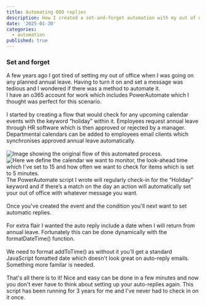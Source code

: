 ```yaml
---
title: Automating OOO replies
description: How I created a set-and-forget automation with my out of office replies.
date: '2025-01-30'
categories:
  - automation
published: true
---
```


### Set and forget

A few years ago I got tired of setting my out of office when I was going on any planned annual leave. Having to turn it on and set a message was tedious and I wondered if there was a method to automate it.
<br>
I have an o365 account for work which includes PowerAutomate which I thought  was perfect for this scenario.
<br>
<br>
I started by creating a flow that would check for any upcoming calendar events with the keyword “holiday” within it. Employees request annual leave through HR software which is then approved or rejected by a manager. Departmental calendars can be added to employees email clients which synchronises approved annual leave automatically.
<br>
<br>
<img src="/automating-ooo/ooo-1.png" alt="Image showing the original flow of this automated process.">
<br>
<img src="/automating-ooo/ooo-2.png" alt="Here we define the calendar we want to monitor, the look-ahead time which I've set to 15 and how often we want to check for items which is set to 5 minutes.">
<br>
The PowerAutomate script I wrote will regularly check-in for the “Holiday” keyword and if there’s a match on the day an action will automatically set your out of office with whatever message you want.
<br>
<br>
<img src="/automating-ooo/ooo-3.png" alt="">
<br>
Once you've created the event and the condition you'll next want to set automatic replies.
<br>
<br>
<img src="/automating-ooo/ooo-4.png" alt="">
<br>
For extra flair I wanted the auto reply include a date when I will return from annual leave. Fortunately this can be done dynamically with the formatDateTime() function.
<br>
<br>
We need to format addToTime() as without it you'll get a standard JavaScript fomatted date which doesn't look great on auto-reply emails. Something more familar is needed.
<br>
<br>
<img src="/automating-ooo/ooo-5.png" alt="">
<br>
That's all there is to it! Nice and easy can be done in a few minutes and now you don't ever have to think about setting up your auto-replies again. This script has been running for 3 years for me and I've never had to check in on it once.
